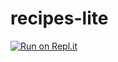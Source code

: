# recipes-lite

[![Run on Repl.it](https://repl.it/badge/github/ascorbic/recipes-lite)](https://repl.it/github/ascorbic/recipes-lite)